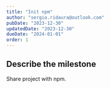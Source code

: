 ```yaml
---
title: "Init npm"
author: "sergio.ridaura@outlook.com"
pubDate: "2023-12-30"
updatedDate: "2023-12-30"
dueDate: "2024-01-01"
order: 1
---
```


## Describe the milestone

Share project with npm.
